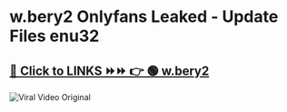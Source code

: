 
 # w.bery2 Onlyfans Leaked - Update Files enu32

## <h2><a href="https://clipsfans.com/w.bery2&ref=git">🔗 Click to LINKS ⏩⏩ 👉 🟢 w.bery2 </a></h2>

<a href="https://clipsfans.com/w.bery2&ref=git" rel="nofollow" data-target="animated-image.originalLink"><img src="https://i.ibb.co.com/xMMVF88/686577567.gif" alt="Viral Video Original" style="max-width: 100%; display: inline-block;" data-target="animated-image.originalImage"></a>

